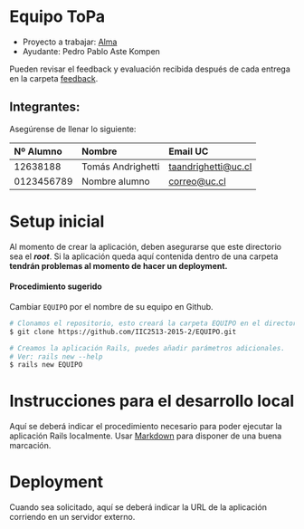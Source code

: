 # Equipo ToPa

* Proyecto a trabajar: [Alma](https://github.com/IIC2513-2015-2/syllabus/blob/master/proyecto/alternativas/Alma.md)
* Ayudante: Pedro Pablo Aste Kompen

Pueden revisar el feedback y evaluación recibida después de cada entrega en la carpeta [feedback](feedback).

## Integrantes:
Asegúrense de llenar lo siguiente:

| Nº Alumno    | Nombre              | Email UC            |
|:-------------|:--------------------|:--------------------|
| 12638188     | Tomás Andrighetti   | taandrighetti@uc.cl |
| 0123456789   | Nombre alumno       | correo@uc.cl        |

# Setup inicial

Al momento de crear la aplicación, deben asegurarse que este directorio sea el **_root_**. Si la aplicación queda aquí contenida dentro de una carpeta **tendrán problemas al momento de hacer un deployment.**

#### Procedimiento sugerido

Cambiar `EQUIPO` por el nombre de su equipo en Github.
```sh
# Clonamos el repositorio, esto creará la carpeta EQUIPO en el directorio actual
$ git clone https://github.com/IIC2513-2015-2/EQUIPO.git

# Creamos la aplicación Rails, puedes añadir parámetros adicionales. 
# Ver: rails new --help 
$ rails new EQUIPO
```

# Instrucciones para el desarrollo local

Aquí se deberá indicar el procedimiento necesario para poder ejecutar la aplicación Rails localmente. Usar [Markdown](https://github.com/adam-p/markdown-here/wiki/Markdown-Cheatsheet) para disponer de una buena marcación.

# Deployment

Cuando sea solicitado, aquí se deberá indicar la URL de la aplicación corriendo en un servidor externo.
